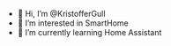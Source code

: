 - 👋 Hi, I’m @KristofferGull
- 👀 I’m interested in SmartHome  
- 🌱 I’m currently learning Home Assistant

<!---
KristofferGull/KristofferGull is a ✨ special ✨ repository because its `README.md` (this file) appears on your GitHub profile.
You can click the Preview link to take a look at your changes.
--->
